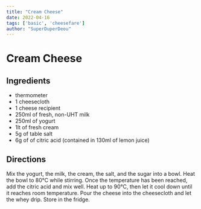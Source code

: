 ```yaml
---
title: "Cream Cheese" 
date: 2022-04-16
tags: ['basic', 'cheesefare']
author: "SuperDuperDeou" 
---
```


# Cream Cheese 

## Ingredients

- thermometer
- 1 cheesecloth 
- 1 cheese recipient
- 250ml of fresh, non-UHT milk
- 250ml of yogurt
- 1lt of fresh cream
- 5g of table salt
- 6g of of citric acid (contained in 130ml of lemon juice) 

## Directions

Mix the yogurt, the milk, the cream, the salt, and the sugar into a bowl.
Heat the bowl to 80°C while stirring.
Once the temperature has been reached, add the citric acid and mix well.
Heat up to 90°C, then let it cool down until it reaches room temperature.
Pour the cheese into the cheesecloth and let the whey drip.
Store in the fridge.
